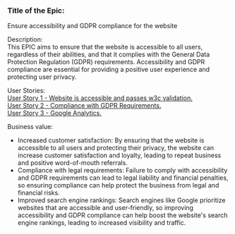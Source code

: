 <h3>Title of the Epic: </h3>
Ensure accessibility and GDPR compliance for the website

Description: <br>
This EPIC aims to ensure that the website is accessible to all users, regardless of their abilities, and that it 
complies with the General Data Protection Regulation (GDPR) requirements. Accessibility and GDPR compliance are 
essential for providing a positive user experience and protecting user privacy.

User Stories:<br>
[User Story 1 - Website is accessible and passes w3c validation.](userstories/userstory1_w3cvalidation.md)<br>
[User Story 2 - Compliance with GDPR Requirements.](userstories/userstory2_gdprcompliance.md)<br>
[User Story 3 - Google Analytics.](userstories/userstory3_googleanalytics.md)<br>

Business value:<br>
* Increased customer satisfaction: By ensuring that the website is accessible to all users and protecting their privacy,
the website can increase customer satisfaction and loyalty, leading to repeat business and positive word-of-mouth
referrals.
* Compliance with legal requirements: Failure to comply with accessibility and GDPR requirements can lead to legal
liability and financial penalties, so ensuring compliance can help protect the business from legal and financial risks.
* Improved search engine rankings: Search engines like Google prioritize websites that are accessible and user-friendly,
so improving accessibility and GDPR compliance can help boost the website's search engine rankings, leading to
increased visibility and traffic.